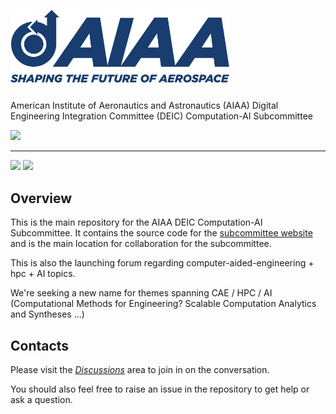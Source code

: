 <p>
  <img alt="AIAA Logo" width="350" style="margin-bottom: 25px;" src="https://raw.githubusercontent.com/aiaa-deic/devsecops/main/docs/public/img/darkLogo.png">
  <br/>
  American Institute of Aeronautics and Astronautics (AIAA) Digital Engineering Integration Committee (DEIC) Computation-AI Subcommittee
</p>
<p>
  <a href="https://github.com/aiaa-deic/computation-ai/actions/workflows/deployToGitHubPages.yaml"><img src="https://github.com/aiaa-deic/computation-ai/actions/workflows/deployToGitHubPages.yaml/badge.svg?branch=main"></a>
</p>

---

<p>
  <a href="https://vitepress.dev/"><img src="https://img.shields.io/badge/vitepress-%2335495e.svg?style=flat&logo=vuedotjs&logoColor=%23#10B981" /></a>
  <a href="https://conventionalcommits.org/"><img src="https://camo.githubusercontent.com/8a345f4500a480540121c11e49765fe6bd7f62bda8efb50d21c27efa41b9c82e/68747470733a2f2f696d672e736869656c64732e696f2f62616467652f436f6e76656e74696f6e616c253230436f6d6d6974732d312e302e302d2532334645353139363f6c6f676f3d636f6e76656e74696f6e616c636f6d6d697473266c6f676f436f6c6f723d7768697465" /></a>
</p>

## Overview

This is the main repository for the AIAA DEIC Computation-AI Subcommittee.
It contains the source code for the [subcommittee website](https://compai.aiaadeic.org)
and is the main location for collaboration for the subcommittee.

This is also the launching forum regarding computer-aided-engineering + hpc + AI topics.

We're seeking a new name for themes spanning CAE / HPC / AI
(Computational Methods for Engineering? Scalable Computation Analytics and Syntheses ...)

## Contacts

Please visit the [_Discussions_](https://github.com/aiaa-deic/computation-ai/discussions) area
to join in on the conversation.

You should also feel free to raise an issue in the repository to get help or ask a question.
